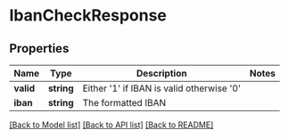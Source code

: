 # IbanCheckResponse

## Properties
Name | Type | Description | Notes
------------ | ------------- | ------------- | -------------
**valid** | **string** | Either &#39;1&#39; if IBAN is valid otherwise &#39;0&#39; | 
**iban** | **string** | The formatted IBAN | 

[[Back to Model list]](../README.md#documentation-for-models) [[Back to API list]](../README.md#documentation-for-api-endpoints) [[Back to README]](../README.md)


